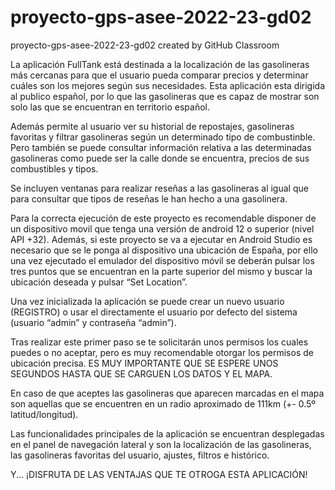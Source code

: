 # proyecto-gps-asee-2022-23-gd02

proyecto-gps-asee-2022-23-gd02 created by GitHub Classroom

La aplicación FullTank está destinada a la localización de las gasolineras más cercanas para que el usuario pueda comparar precios y determinar cuáles son los mejores según sus necesidades. Esta aplicación esta dirigida al publico español, por lo que las gasolineras que es capaz de mostrar son solo las que se encuentran en territorio español. 

Además permite al usuario ver su historial de repostajes, gasolineras favoritas y filtrar gasolineras según un determinado tipo de combustinble. Pero también se puede consultar información relativa a las determinadas gasolineras como puede ser la calle donde se encuentra, precios de sus combustibles y tipos. 

Se incluyen ventanas para realizar reseñas a las gasolineras al igual que para consultar que tipos de reseñas le han hecho a una gasolinera.

Para la correcta ejecución de este proyecto es recomendable disponer de un dispositivo movil que tenga una versión de android 12 o superior (nivel API +32). Además, si este proyecto se va a ejecutar en Android Studio es necesario que se le ponga al dispositivo una ubicación de España, por ello una vez ejecutado el emulador del dispositivo móvil se deberán pulsar los tres puntos que se encuentran en la parte superior del mismo y buscar la ubicación deseada y pulsar “Set Location”.

Una vez inicializada la aplicación se puede crear un nuevo usuario (REGISTRO) o usar el directamente el usuario por defecto del sistema (usuario “admin” y contraseña “admin”).

Tras realizar este primer paso se te solicitarán unos permisos los cuales puedes o no aceptar, pero es muy recomendable otorgar los permisos de ubicación precisa. ES MUY IMPORTANTE QUE SE ESPERE UNOS SEGUNDOS HASTA QUE SE CARGUEN LOS DATOS Y EL MAPA. 

En caso de que aceptes las gasolineras que aparecen marcadas en el mapa son aquellas que se encuentren en un radio aproximado de 111km (+- 0.5º latitud/longitud).

Las funcionalidades principales de la aplicación se encuentran desplegadas en el panel de navegación lateral y son la localización de las gasolineras, las gasolineras favoritas del usuario, ajustes, filtros e histórico.

Y... ¡DISFRUTA DE LAS VENTAJAS QUE TE OTROGA ESTA APLICACIÓN!

